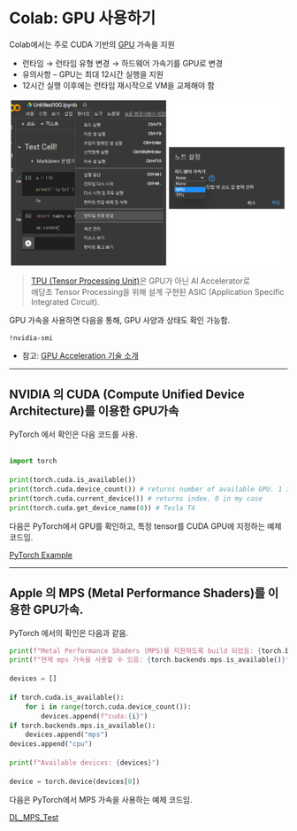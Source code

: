 # Colab: GPU 사용하기

Colab에서는 주로 CUDA 기반의 [GPU](../ch04/ce04_51_gpu_tpu.md#graphics-processing-units) 가속을 지원

- 런타임 → 런타임 유형 변경 → 하드웨어 가속기를 GPU로 변경
- 유의사항 – GPU는 최대 12시간 실행을 지원
- 12시간 실행 이후에는 런타임 재시작으로 VM을 교체해야 함

![](./img/colab_GPU.png)

> [TPU (Tensor Processing Unit)](../ch04/ce04_51_gpu_tpu.md#tensor-processing-unit-tpu)은 GPU가 아닌 AI Accelerator로  
> 애당초 Tensor Processing을 위해 설계 구현된 ASIC (Application Specific Integrated Circuit).

GPU 가속을 사용하면 다음을 통해, GPU 사양과 상태도 확인 가능함.

```
!nvidia-smi
```

* 참고: [GPU Acceleration 기술 소개](https://ds31x.tistory.com/375)

---

## NVIDIA 의 CUDA (Compute Unified Device Architecture)를 이용한 GPU가속

PyTorch 에서 확인은 다음 코드를 사용.

```Python

import torch

print(torch.cuda.is_available()) 
print(torch.cuda.device_count()) # returns number of available GPU. 1 in my case
print(torch.cuda.current_device()) # returns index. 0 in my case
print(torch.cuda.get_device_name(0)) # Tesla T4
```

다음은 PyTorch에서 GPU를 확인하고, 특정 tensor를 CUDA GPU에 지정하는 예제코드임.

[PyTorch Example](https://gist.github.com/dsaint31x/ad7181dbb1b8c12c2db8b9454cfa0ddb)

---

## Apple 의 MPS (Metal Performance Shaders)를 이용한 GPU가속.

PyTorch 에서의 확인은 다음과 같음.

```Python
print(f"Metal Performance Shaders (MPS)를 지원하도록 build 되었음: {torch.backends.mps.is_built()}")
print(f"현재 mps 가속을 사용할 수 있음: {torch.backends.mps.is_available()}")

devices = []

if torch.cuda.is_available():
    for i in range(torch.cuda.device_count()):
        devices.append(f"cuda:{i}")
if torch.backends.mps.is_available():
    devices.append("mps")
devices.append("cpu")

print(f"Available devices: {devices}")

device = torch.device(devices[0])
```

다음은 PyTorch에서 MPS 가속을 사용하는 예제 코드임.

[DL_MPS_Test](https://gist.github.com/dsaint31x/bdd3b9461d5cdc1779b86665f774c821)